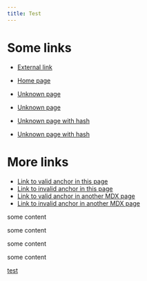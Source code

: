 ```yaml
---
title: Test
---
```


# Some links

- [External link](https://starlight.astro.build/)

- [Home page](/)

- [Unknown page](/unknown)
- [Unknown page](/unknown/)

- [Unknown page with hash](/unknown#title)
- [Unknown page with hash](/unknown/#title)

# More links

- [Link to valid anchor in this page](#some-links)
- [Link to invalid anchor in this page](#links)
- [Link to valid anchor in another MDX page](/guides/example/#some-links)
- [Link to invalid anchor in another MDX page](/guides/example/#links)

<div id="aDiv">
some content

some content

some content

some content

  <a href="#anotherDiv">
    test
  </a>
</div>
